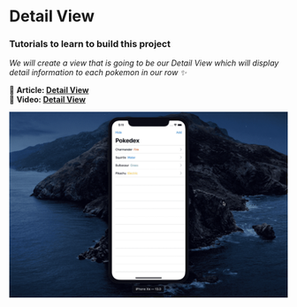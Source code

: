 # Detail View 
### Tutorials to learn to build this project
*We will create a view that is going to be our Detail View
which will display detail information to each pokemon in our row ✨*

📖 **Article: [Detail View](https://medium.com/@martinlasek/swiftui-detail-view-44772246fa2a)**
<br />
🎥 **Video: [Detail View](https://youtu.be/PHd8MDgxHrA)**

![Image of Detail View](screenshot.gif)


